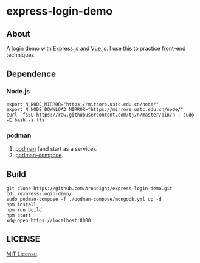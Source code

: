 # express-login-demo

## About

A login demo with [Express.js](https://github.com/expressjs/express.git) and [Vue.js](https://github.com/vuejs/core.git). I use this to practice front-end techniques.

## Dependence

### Node.js

```shell
export N_NODE_MIRROR="https://mirrors.ustc.edu.cn/node/"
export N_NODE_DOWNLOAD_MIRROR="https://mirrors.ustc.edu.cn/node/"
curl -fsSL https://raw.githubusercontent.com/tj/n/master/bin/n | sudo -E bash -s lts
```

### podman

1. [podman](https://podman.io/getting-started/installation) (and start as a service).
2. [podman-compose](https://github.com/containers/podman-compose#installation).

## Build

```shell
git clone https://github.com/Arondight/express-login-demo.git
cd ./express-login-demo/
sudo podman-compose -f ./podman-compose/mongodb.yml up -d
npm install
npm run build
npm start
xdg-open https://localhost:8000
```

## LICENSE

[MIT License](LICENSE).
